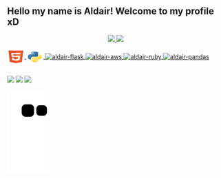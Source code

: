 ## Hello my name is Aldair! Welcome to my profile xD
<div align="center">
  <a href="https://github.com/aldairribeiro">
  <img height="160em" src="https://github-readme-stats.vercel.app/api?username=aldairribeiro&show_icons=true&theme=merko&include_all_commits=true&count_private=true"/>
    <img height="160em" src="https://github-readme-stats.vercel.app/api/top-langs/?username=aldairribeiro&layout=compact&langs_count=7&theme=merko"/>
</div>
  <div style="display: inline_block"><br>
  <img align="center" alt="aldair-HTML" height="30" width="40" src="https://raw.githubusercontent.com/devicons/devicon/master/icons/html5/html5-original.svg">
  <img align="center" alt="aldair-Python" height="30" width="40" src="https://raw.githubusercontent.com/devicons/devicon/master/icons/python/python-original.svg">
  <img align="center" alt="aldair-flask" height="30" width="40" src="https://cdn.jsdelivr.net/gh/devicons/devicon/icons/flask/flask-original.svg"/>
  <img align="center" alt="aldair-aws" height="30" width="40" src="https://cdn.jsdelivr.net/gh/devicons/devicon/icons/amazonwebservices/amazonwebservices-original.svg"/>
  <img align="center" alt="aldair-ruby" height="30" width="40" src="https://cdn.jsdelivr.net/gh/devicons/devicon/icons/ruby/ruby-plain-wordmark.svg"/>
<img align="center" alt="aldair-pandas" height="30" width="40" src="https://cdn.jsdelivr.net/gh/devicons/devicon/icons/pandas/pandas-original.svg"/>

##

 
<div> 
  <a href="https://instagram.com/aldair_martis" target="_blank"><img src="https://img.shields.io/badge/-Instagram-%23E4405F?style=for-the-badge&logo=instagram&logoColor=white" target="_blank"></a>
  <a href = "mailto:aldair.martis@gmail.com"><img src="https://img.shields.io/badge/-Gmail-%23333?style=for-the-badge&logo=gmail&logoColor=white" target="_blank"></a>
  <a href="https://www.linkedin.com/in/aldair-ribeiro-09a07a1a3/" target="_blank"><img src="https://img.shields.io/badge/-LinkedIn-%230077B5?style=for-the-badge&logo=linkedin&logoColor=white" target="_blank"></a> 
 
  ![Snake animation](https://github.com/aldairribeiro/aldairribeiro/blob/output/github-contribution-grid-snake.svg)
 
</div>
